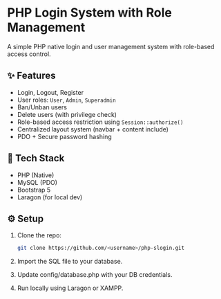 # PHP Login System with Role Management

A simple PHP native login and user management system with role-based access control.

## ✨ Features
- Login, Logout, Register
- User roles: `User`, `Admin`, `Superadmin`
- Ban/Unban users
- Delete users (with privilege check)
- Role-based access restriction using `Session::authorize()`
- Centralized layout system (navbar + content include)
- PDO + Secure password hashing

## 🧩 Tech Stack
- PHP (Native)
- MySQL (PDO)
- Bootstrap 5
- Laragon (for local dev)

## ⚙️ Setup
1. Clone the repo:
   ```bash
   git clone https://github.com/<username>/php-slogin.git
2. Import the SQL file to your database.

3. Update config/database.php with your DB credentials.

4. Run locally using Laragon or XAMPP.
